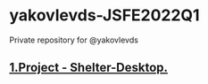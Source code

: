 # yakovlevds-JSFE2022Q1
Private repository for @yakovlevds


## [1.Project - Shelter-Desktop.](https://rolling-scopes-school.github.io/yakovlevds-JSFE2022Q1/shelter/pages/main/)